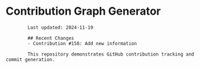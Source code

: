# Contribution Graph Generator
            
            Last updated: 2024-11-19
            
            ## Recent Changes
            - Contribution #158: Add new information
            
            This repository demonstrates GitHub contribution tracking and commit generation.
        
